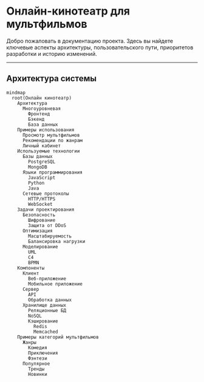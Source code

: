# Онлайн-кинотеатр для мультфильмов

Добро пожаловать в документацию проекта. Здесь вы найдете ключевые аспекты архитектуры, пользовательского пути, приоритетов разработки и историю изменений.

---

## Архитектура системы

```mermaid
mindmap
  root(Онлайн кинотеатр)
    Архитектура
      Многоуровневая
        Фронтенд
        Бэкенд
        База данных
    Примеры использования
      Просмотр мультфильмов
      Рекомендации по жанрам
      Личный кабинет
    Используемые технологии
      Базы данных
        PostgreSQL
        MongoDB
      Языки программирования
        JavaScript
        Python
        Java
      Сетевые протоколы
        HTTP/HTTPS
        WebSocket
    Задачи проектирования
      Безопасность
        Шифрование
        Защита от DDoS
      Оптимизация
        Масштабируемость
        Балансировка нагрузки
      Моделирование
        UML
        C4
        BPMN
    Компоненты
      Клиент
        Веб-приложение
        Мобильное приложение
      Сервер
        API
        Обработка данных
      Хранилище данных
        Реляционные БД
        NoSQL
        Кэширование
          Redis
          Memcached
    Примеры категорий мультфильмов
      Жанры
        Комедия
        Приключения
        Фэнтези
      Популярное
        Тренды
        Новинки
